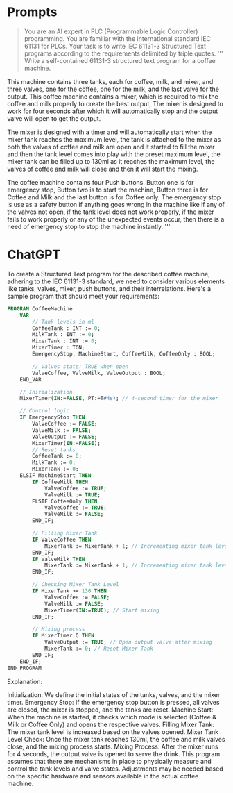 # Prompts
> You are an AI expert in PLC (Programmable Logic Controller) programming. You are familiar with the international standard IEC 61131 for PLCs.
Your task is to write IEC 61131-3 Structured Text programs according to the requirements delimited by triple quotes.
'''
Write a self-contained 61131-3 structured text program for a coffee machine.

This machine contains three tanks, each for coffee, milk, and mixer, and three valves, one for the coffee, one for the milk, and the last valve for the output. This coffee machine contains a mixer, which is required to mix the coffee and milk properly to create the best output, The mixer is designed to work for four seconds after which it will automatically stop and the output valve will open to get the output.

The mixer is designed with a timer and will automatically start when the mixer tank reaches the maximum level, the tank is attached to the mixer as both the valves of coffee and milk are open and it started to fill the mixer and then the tank level comes into play with the preset maximum level, the mixer tank can be filled up to 130ml as it reaches the maximum level, the valves of coffee and milk will close and then it will start the mixing.

The coffee machine contains four Push buttons. Button one is for emergency stop, Button two is to start the machine, Button three is for Coffee and Milk and the last button is for Coffee only. The emergency stop is use as a safety button if anything goes wrong in the machine like if any of the valves not open, if the tank level does not work properly, if the mixer fails to work properly or any of the unexpected events occur, then there is a need of emergency stop to stop the machine instantly.
'''

# ChatGPT

To create a Structured Text program for the described coffee machine, adhering to the IEC 61131-3 standard, we need to consider various elements like tanks, valves, mixer, push buttons, and their interrelations. Here's a sample program that should meet your requirements:

```pascal
PROGRAM CoffeeMachine
    VAR
        // Tank levels in ml
        CoffeeTank : INT := 0;
        MilkTank : INT := 0;
        MixerTank : INT := 0;
        MixerTimer : TON;
        EmergencyStop, MachineStart, CoffeeMilk, CoffeeOnly : BOOL;

        // Valves state: TRUE when open
        ValveCoffee, ValveMilk, ValveOutput : BOOL;
    END_VAR

    // Initialization
    MixerTimer(IN:=FALSE, PT:=T#4s); // 4-second timer for the mixer

    // Control logic
    IF EmergencyStop THEN
        ValveCoffee := FALSE;
        ValveMilk := FALSE;
        ValveOutput := FALSE;
        MixerTimer(IN:=FALSE);
        // Reset tanks
        CoffeeTank := 0;
        MilkTank := 0;
        MixerTank := 0;
    ELSIF MachineStart THEN
        IF CoffeeMilk THEN
            ValveCoffee := TRUE;
            ValveMilk := TRUE;
        ELSIF CoffeeOnly THEN
            ValveCoffee := TRUE;
            ValveMilk := FALSE;
        END_IF;

        // Filling Mixer Tank
        IF ValveCoffee THEN
            MixerTank := MixerTank + 1; // Incrementing mixer tank level
        END_IF;
        IF ValveMilk THEN
            MixerTank := MixerTank + 1; // Incrementing mixer tank level
        END_IF;

        // Checking Mixer Tank Level
        IF MixerTank >= 130 THEN
            ValveCoffee := FALSE;
            ValveMilk := FALSE;
            MixerTimer(IN:=TRUE); // Start mixing
        END_IF;

        // Mixing process
        IF MixerTimer.Q THEN
            ValveOutput := TRUE; // Open output valve after mixing
            MixerTank := 0; // Reset Mixer Tank
        END_IF;
    END_IF;
END_PROGRAM
```

Explanation:

Initialization: We define the initial states of the tanks, valves, and the mixer timer.
Emergency Stop: If the emergency stop button is pressed, all valves are closed, the mixer is stopped, and the tanks are reset.
Machine Start: When the machine is started, it checks which mode is selected (Coffee & Milk or Coffee Only) and opens the respective valves.
Filling Mixer Tank: The mixer tank level is increased based on the valves opened.
Mixer Tank Level Check: Once the mixer tank reaches 130ml, the coffee and milk valves close, and the mixing process starts.
Mixing Process: After the mixer runs for 4 seconds, the output valve is opened to serve the drink.
This program assumes that there are mechanisms in place to physically measure and control the tank levels and valve states. Adjustments may be needed based on the specific hardware and sensors available in the actual coffee machine.
